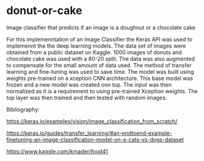 # donut-or-cake
Image classifier that predicts if an image is a doughnut or a chocolate cake

For this implemenntation of an Image Classifier the Keras API was used to implemennt the the deep learning models.
The data set of images were obtained from a public dataset on Kaggle. 1000 images of donuts and chocolate cake was used with a 80-20 split.
The data was also augmented to compensate for the small amount of data used.
The method of transfer learning and fine-tuning was used to save time. The model was built using weights pre-trained on a xception CNN architecture.
This base model was frozen and a new model was created onn top.
The input was then normalized as it is a requirement to using pre-trained Xception weights.
The top layer was then trained and then tested with random images.

Bibliography:

  https://keras.io/examples/vision/image_classification_from_scratch/
  
  https://keras.io/guides/transfer_learning/#an-endtoend-example-finetuning-an-image-classification-model-on-a-cats-vs-dogs-dataset
  
  https://www.kaggle.com/kmader/food41
